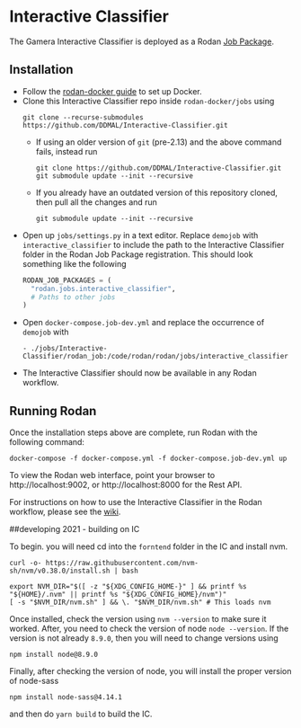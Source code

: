 # Interactive Classifier

The Gamera Interactive Classifier is deployed as a Rodan [Job Package](https://github.com/DDMAL/Rodan/wiki/Write-a-Rodan-job-package).

## Installation

- Follow the [rodan-docker guide](https://github.com/DDMAL/rodan-docker/blob/master/README.md) to set up Docker.
- Clone this Interactive Classifier repo inside `rodan-docker/jobs` using
  ``` 
  git clone --recurse-submodules https://github.com/DDMAL/Interactive-Classifier.git
  ```
  - If using an older version of `git` (pre-2.13) and the above command fails, instead run 
      ```
     git clone https://github.com/DDMAL/Interactive-Classifier.git
     git submodule update --init --recursive
     ```
  - If you already have an outdated version of this repository cloned, then pull all the changes and run
     ```
     git submodule update --init --recursive
     ```
- Open up `jobs/settings.py` in a text editor. Replace `demojob` with `interactive_classifier` to include the path to the Interactive Classifier folder in the Rodan Job Package registration. This should look something like the following
    ``` python
    RODAN_JOB_PACKAGES = (
      "rodan.jobs.interactive_classifier",
      # Paths to other jobs
    )
    ```
- Open `docker-compose.job-dev.yml` and replace the occurrence of `demojob` with 
  ```
  - ./jobs/Interactive-Classifier/rodan_job:/code/rodan/rodan/jobs/interactive_classifier
  ```
- The Interactive Classifier should now be available in any Rodan workflow.

## Running Rodan

Once the installation steps above are complete, run Rodan with the following command:
  ```
  docker-compose -f docker-compose.yml -f docker-compose.job-dev.yml up
  ```
  
To view the Rodan web interface, point your browser to http://localhost:9002, or http://localhost:8000 for the Rest API.

For instructions on how to use the Interactive Classifier in the Rodan workflow, please see the [wiki](https://github.com/DDMAL/Interactive-Classifier/wiki/Creating-an-Interactive-Classifier-Rodan-Workflow).

##developing 2021 - building on IC

To begin. you will need cd into the `forntend` folder in the IC and install nvm.

```
curl -o- https://raw.githubusercontent.com/nvm-sh/nvm/v0.38.0/install.sh | bash
```

```
export NVM_DIR="$([ -z "${XDG_CONFIG_HOME-}" ] && printf %s "${HOME}/.nvm" || printf %s "${XDG_CONFIG_HOME}/nvm")"
[ -s "$NVM_DIR/nvm.sh" ] && \. "$NVM_DIR/nvm.sh" # This loads nvm
```

Once installed, check the version using `nvm --version` to make sure it worked. After, you need to check the version of node `node --version`. If the version is not already `8.9.0`, then you will need to change versions using

```
npm install node@8.9.0
```
Finally, after checking the version of node, you will install the proper version of node-sass

```
npm install node-sass@4.14.1
```

and then do `yarn build` to build the IC.
